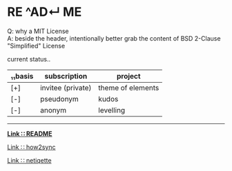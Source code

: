 # RE ^AD↵ ME

Q: why a MIT License  
A: beside the header, intentionally better grab the content of BSD 2-Clause "Simplified" License  
  
  
current status‥  
  
|₁₁basis|subscription|project|
|----|--|--|
|[+]|invitee (private)|theme of elements|
|[-]|pseudonym|kudos|
|[-]|anonym|levelling|

---
**[Link ∷ README](./README.md)**

[Link ∷ how2sync](./how2sync.md)

[Link ∷ netiqette](./netiqette.md)